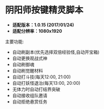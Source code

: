 # 阴阳师按键精灵脚本
- **适配版本：1.0.15 (2017/01/24)**
- **适配分辨率：1080x1920**

主要功能:

- 自动刷副本(优先选择双倍经验怪,自动开宝箱)
- 自动更换观战式神
- 自动刷御魂
- 自动刷觉醒材料
- 自动打斗技(每天12:00, 21:00)
- 自动打妖怪退治(每天13:00, 20:00)
- 无体力时自动打结界突破
- 自动接收组队邀请
- 自动拒绝悬赏任务
